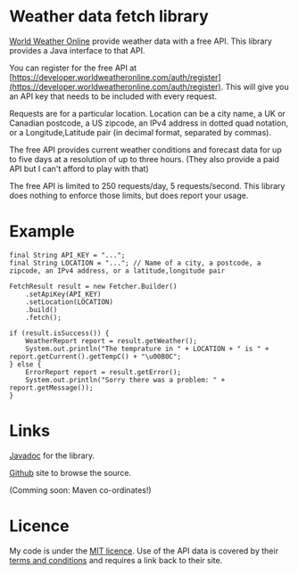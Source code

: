 <head>
<title>World Weather Online API Java Fetch Library</title>
</head>

# Weather data fetch library

[World Weather Online](https://www.worldweatheronline.com) provide
 weather data with a free API. This library provides a Java 
interface to that API.

You can register for the free API at [https://developer.worldweatheronline.com/auth/register](https://developer.worldweatheronline.com/auth/register). This
will give you an API key that needs to be included with every request.

Requests are for a particular location. Location can be a city name, a UK 
or Canadian postcode, a US zipcode, an IPv4 address in dotted quad notation,
or a Longitude,Latitude pair (in decimal format, separated by commas).

The free API provides current weather conditions and forecast data for up to 
five days at a resolution of up to three hours. (They also provide a paid
API but I can't afford to play with that)

The free API is limited to 250 requests/day, 5 requests/second. This library
does nothing to enforce those limits, but does report your usage.

# Example

    final String API_KEY = "...";
    final String LOCATION = "..."; // Name of a city, a postcode, a zipcode, an IPv4 address, or a latitude,longitude pair

    FetchResult result = new Fetcher.Builder()
        .setApiKey(API_KEY)
        .setLocation(LOCATION) 
        .build()
        .fetch();

    if (result.isSuccess()) {
        WeatherReport report = result.getWeather();
        System.out.println("The temprature in " + LOCATION + " is " + report.getCurrent().getTempC() + "\u00B0C";
    } else {
        ErrorReport report = result.getError();
        System.out.println("Sorry there was a problem: " + report.getMessage());
    }

# Links

[Javadoc](/apidocs/index.html) for the library.

[Github](https://github.com/Moosemorals/world-weather-fetcher) site to browse the source.

(Comming soon: Maven co-ordinates!)

# Licence

My code is under the [MIT licence](LICENCE). Use of the API data is covered by their 
[terms and conditions](http://www.worldweatheronline.com/api/free-api-terms.aspx)
and requires a link back to their site.
